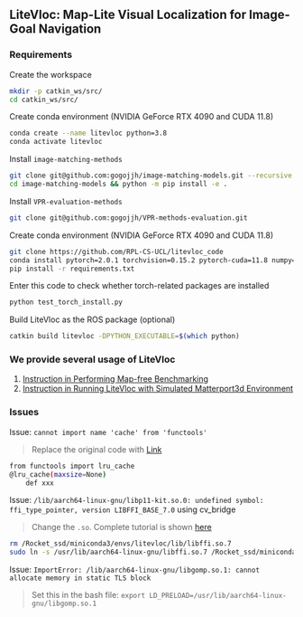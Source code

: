## LiteVloc: Map-Lite Visual Localization for Image-Goal Navigation
### Requirements
Create the workspace
```bash
mkdir -p catkin_ws/src/
cd catkin_ws/src/
```
Create conda environment (NVIDIA GeForce RTX 4090 and CUDA 11.8)
```bash
conda create --name litevloc python=3.8
conda activate litevloc
```
Install ```image-matching-methods```
```bash
git clone git@github.com:gogojjh/image-matching-models.git --recursive
cd image-matching-models && python -m pip install -e .
```
Install  ```VPR-evaluation-methods```
```bash
git clone git@github.com:gogojjh/VPR-methods-evaluation.git
```
Create conda environment (NVIDIA GeForce RTX 4090 and CUDA 11.8)
```bash
git clone https://github.com/RPL-CS-UCL/litevloc_code
conda install pytorch=2.0.1 torchvision=0.15.2 pytorch-cuda=11.8 numpy=1.24.3 -c pytorch -c nvidia # use the correct version of cuda for your system
pip install -r requirements.txt
```
Enter this code to check whether torch-related packages are installed
```bash
python test_torch_install.py
```
Build LiteVloc as the ROS package (optional)
```bash
catkin build litevloc -DPYTHON_EXECUTABLE=$(which python)
```


### We provide several usage of LiteVloc
1. [Instruction in Performing Map-free Benchmarking](doc/instruction_map_free_benchmark.md)
2. [Instruction in Running LiteVloc with Simulated Matterport3d Environment](doc/instruction_vnav_simu_matterport3d.md)
<!-- 3. [Instruction in Performing Map Merging](doc/instruction_map_merging.md) -->

### Issues
Issue: ```cannot import name 'cache' from 'functools'```
> Replace the original code with [Link](https://stackoverflow.com/questions/66846743/importerror-cannot-import-name-cache-from-functools)
```bash
from functools import lru_cache
@lru_cache(maxsize=None)
    def xxx
```
Issue: ```/lib/aarch64-linux-gnu/libp11-kit.so.0: undefined symbol: ffi_type_pointer, version LIBFFI_BASE_7.0``` using cv_bridge
> Change the ```.so```. Complete tutorial is shown [here](https://blog.csdn.net/qq_38606680/article/details/129118491)
```bash
rm /Rocket_ssd/miniconda3/envs/litevloc/lib/libffi.so.7
sudo ln -s /usr/lib/aarch64-linux-gnu/libffi.so.7 /Rocket_ssd/miniconda3/envs/litevloc/lib/libffi.so.7
```
Issue: ```ImportError: /lib/aarch64-linux-gnu/libgomp.so.1: cannot allocate memory in static TLS block```
> Set this in the bash file: ```export LD_PRELOAD=/usr/lib/aarch64-linux-gnu/libgomp.so.1```